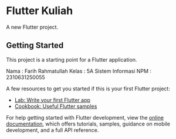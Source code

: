 # Flutter Kuliah

A new Flutter project.

## Getting Started

This project is a starting point for a Flutter application.

Nama : Farih Rahmatullah
Kelas : 5A Sistem Informasi
NPM : 2310631250055

A few resources to get you started if this is your first Flutter project:

- [Lab: Write your first Flutter app](https://docs.flutter.dev/get-started/codelab)
- [Cookbook: Useful Flutter samples](https://docs.flutter.dev/cookbook)

For help getting started with Flutter development, view the
[online documentation](https://docs.flutter.dev/), which offers tutorials,
samples, guidance on mobile development, and a full API reference.
